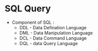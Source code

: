 # SQL Query 

  - Component of SQL :
     - DDL - Data Defination Language 
     - DML - Data Manipulation Language 
     - DCL - Data Command Language
     - DQL - data Query Language 


